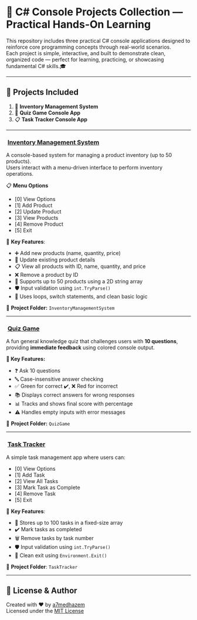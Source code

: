 # 🌟 C# Console Projects Collection — Practical Hands-On Learning

This repository includes three practical C# console applications designed to reinforce core programming concepts through real-world scenarios.  
Each project is simple, interactive, and built to demonstrate clean, organized code — perfect for learning, practicing, or showcasing fundamental C# skills.🎓

---

## 📁 Projects Included

1. 🧾 **Inventory Management System**
2. 🧠 **Quiz Game Console App**
3. 📋 **Task Tracker Console App**

---

### ​ [Inventory Management System](./InventoryManagementSystem)

A console-based system for managing a product inventory (up to 50 products).  
Users interact with a menu-driven interface to perform inventory operations.

📋 **Menu Options**

- [0] View Options  
- [1] Add Product  
- [2] Update Product  
- [3] View Products  
- [4] Remove Product  
- [5] Exit  

🔑 **Key Features**:

- ➕ Add new products (name, quantity, price)  
- 🔄 Update existing product details  
- 📋 View all products with ID, name, quantity, and price  
- ❌ Remove a product by ID  
- 📌 Supports up to 50 products using a 2D string array  
- 🛡️ Input validation using `int.TryParse()`  
- 🔁 Uses loops, switch statements, and clean basic logic

📂 **Project Folder:** `InventoryManagementSystem`

---

### ​ [Quiz Game](./QuizGame)

A fun general knowledge quiz that challenges users with **10 questions**, providing **immediate feedback** using colored console output.

**🔑 Key Features:**

- ❓ Ask 10 questions
- 🔤 Case-insensitive answer checking
- ✅ Green for correct ✔️, ❌ Red for incorrect
- 📚 Displays correct answers for wrong responses
- 📊 Tracks and shows final score with percentage
- ⚠️ Handles empty inputs with error messages

📂 **Project Folder:** `QuizGame`

---

### ​ [Task Tracker](./TaskTracker)

A simple task management app where users can:

- [0] View Options  
- [1] Add Task  
- [2] View All Tasks  
- [3] Mark Task as Complete  
- [4] Remove Task  
- [5] Exit  

🔑 **Key Features**:

- 📌 Stores up to 100 tasks in a fixed-size array  
- ✔️ Mark tasks as completed  
- 🗑️ Remove tasks by task number  
- 🛡️ Input validation using `int.TryParse()`  
- 🚪 Clean exit using `Environment.Exit()`  

📂 **Project Folder**: `TaskTracker`

---

## 📄 License & Author

Created with ❤️ by [a7medhazem](https://github.com/a7medhazem)  
Licensed under the [MIT License](LICENSE.md)
